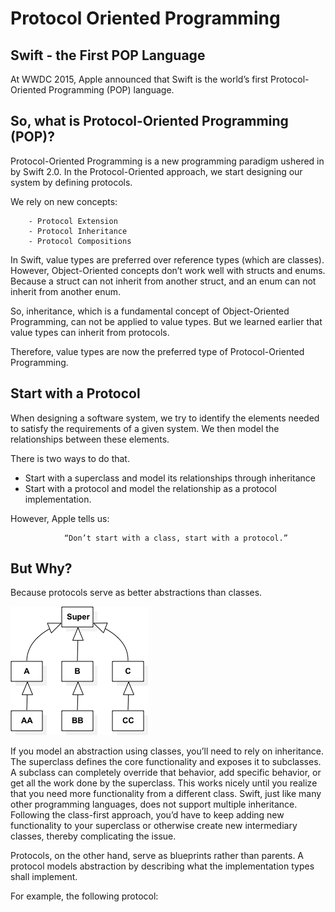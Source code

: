# Protocol Oriented Programming

## Swift - the First POP Language

At WWDC 2015, Apple announced that Swift is the world’s first Protocol-Oriented Programming (POP) language.

## So, what is Protocol-Oriented Programming (POP)?

Protocol-Oriented Programming is a new programming paradigm ushered in by Swift 2.0. In the Protocol-Oriented approach, we start designing our system by defining protocols.

We rely on new concepts:

        - Protocol Extension
        - Protocol Inheritance
        - Protocol Compositions

In Swift, value types are preferred over reference types (which are classes). However, Object-Oriented concepts don’t work well with structs and enums. Because a struct can not inherit from another struct, and an enum can not inherit from another enum.

So, inheritance, which is a fundamental concept of Object-Oriented Programming, can not be applied to value types. But we learned earlier that value types can inherit from protocols.

Therefore, value types are now the preferred type of Protocol-Oriented Programming.

## Start with a Protocol

When designing a software system, we try to identify the elements needed to satisfy the requirements of a given system. We then model the relationships between these elements.

There is two ways to do that.

- Start with a superclass and model its relationships through inheritance
- Start with a protocol and model the relationship as a protocol implementation.

However, Apple tells us:

                “Don’t start with a class, start with a protocol.”

## But Why?

Because protocols serve as better abstractions than classes.

![Class Type Inheritance](Protocol-1.png)

If you model an abstraction using classes, you’ll need to rely on inheritance. The superclass defines the core functionality and exposes it to subclasses. A subclass can completely override that behavior, add specific behavior, or get all the work done by the superclass. This works nicely until you realize that you need more functionality from a different class. Swift, just like many other programming languages, does not support multiple inheritance. Following the class-first approach, you’d have to keep adding new functionality to your superclass or otherwise create new intermediary classes, thereby complicating the issue.

Protocols, on the other hand, serve as blueprints rather than parents. A protocol models abstraction by describing what the implementation types shall implement.

For example, the following protocol:

```swift

```
